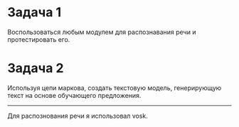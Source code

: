 # Задача 1
Воспользоваться любым модулем для распознавания речи и протестировать его.
# Задача 2
Используя цепи маркова, создать текстовую модель, генерирующую текст на основе обучающего предложения.
___
Для распознования речи я использовал vosk.